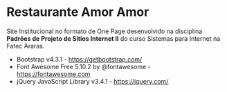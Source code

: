 # Restaurante Amor Amor
Site Institucional no formato de One Page desenvolvido na disciplina **Padrões de Projeto de Sítios Internet II** do curso Sistemas para Internet na Fatec Araras.

- Bootstrap v4.3.1 - https://getbootstrap.com/
- Font Awesome Free 5.10.2 by @fontawesome - https://fontawesome.com
- jQuery JavaScript Library v3.4.1 - https://jquery.com/
